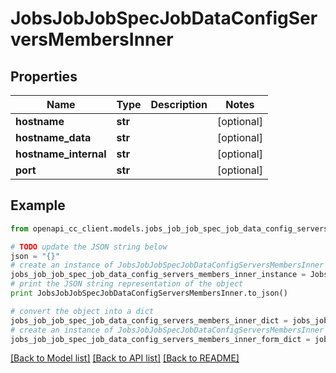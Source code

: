 # JobsJobJobSpecJobDataConfigServersMembersInner


## Properties
Name | Type | Description | Notes
------------ | ------------- | ------------- | -------------
**hostname** | **str** |  | [optional] 
**hostname_data** | **str** |  | [optional] 
**hostname_internal** | **str** |  | [optional] 
**port** | **str** |  | [optional] 

## Example

```python
from openapi_cc_client.models.jobs_job_job_spec_job_data_config_servers_members_inner import JobsJobJobSpecJobDataConfigServersMembersInner

# TODO update the JSON string below
json = "{}"
# create an instance of JobsJobJobSpecJobDataConfigServersMembersInner from a JSON string
jobs_job_job_spec_job_data_config_servers_members_inner_instance = JobsJobJobSpecJobDataConfigServersMembersInner.from_json(json)
# print the JSON string representation of the object
print JobsJobJobSpecJobDataConfigServersMembersInner.to_json()

# convert the object into a dict
jobs_job_job_spec_job_data_config_servers_members_inner_dict = jobs_job_job_spec_job_data_config_servers_members_inner_instance.to_dict()
# create an instance of JobsJobJobSpecJobDataConfigServersMembersInner from a dict
jobs_job_job_spec_job_data_config_servers_members_inner_form_dict = jobs_job_job_spec_job_data_config_servers_members_inner.from_dict(jobs_job_job_spec_job_data_config_servers_members_inner_dict)
```
[[Back to Model list]](../README.md#documentation-for-models) [[Back to API list]](../README.md#documentation-for-api-endpoints) [[Back to README]](../README.md)


